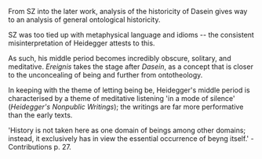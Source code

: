 From SZ into the later work, analysis of the historicity of Dasein gives way to
an analysis of general ontological historicity.

SZ was too tied up with metaphysical language and idioms -- the consistent
misinterpretation of Heidegger attests to this.

As such, his middle period becomes incredibly obscure, solitary, and meditative.
*Ereignis* takes the stage after *Dasein*, as a concept that is closer to the
unconcealing of being and further from ontotheology.

In keeping with the theme of letting being be, Heidegger's middle period is
characterised by a theme of meditative listening 'in a mode of silence'
(*Heidegger's Nonpublic Writings*); the writings are far more performative than
the early texts.

'History is not taken here as one domain of beings among other domains; instead,
it exclusively has in view the essential occurrence of beyng itself.'
    - Contributions p. 27.
